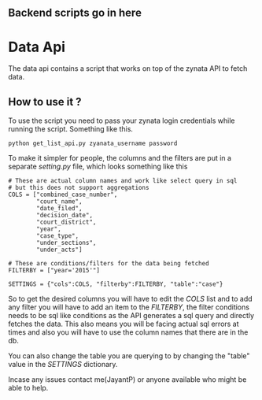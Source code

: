 ## Backend scripts go in here

# Data Api

The data api contains a script that works on top of the zynata API to fetch data.

How to use it ?
---------------

To use the script you need to pass your zynata login credentials while running the
script. Something like this.

    python get_list_api.py zyanata_username password

To make it simpler for people, the columns and the filters are put in a separate
*setting.py* file, which looks something like this

    # These are actual column names and work like select query in sql
    # but this does not support aggregations
    COLS = ["combined_case_number",
            "court_name",
            "date_filed",
            "decision_date",
            "court_district",
            "year",
            "case_type",
            "under_sections",
            "under_acts"]

    # These are conditions/filters for the data being fetched
    FILTERBY = ["year='2015'"]

    SETTINGS = {"cols":COLS, "filterby":FILTERBY, "table":"case"}


So to get the desired columns you will have to edit the *COLS* list and to add
any filter you will have to add an item to the *FILTERBY*, the filter conditions
needs to be sql like conditions as the API generates a sql query and directly
fetches the data. This also means you will be facing actual sql errors at times
and also you will have to use the column names that there are in the db.

You can also change the table you are querying to by changing the "table" value
in the *SETTINGS* dictionary.

Incase any issues contact me(JayantP) or anyone available who might be able to
help.